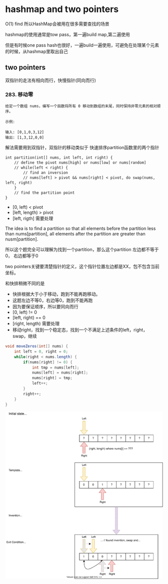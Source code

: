 # hashmap and two pointers
O(1) find 所以HashMap会被用在很多需要查找的场景

hashmap的使用通常是tow pass，第一遍build map,第二遍使用

但是有时候one pass hash也很好，一遍build一遍使用，可避免在处理某个元素的时候，从hashmap里取出自己


## two pointers

双指针的走法有相向而行，快慢指针(同向而行)

### 283. 移动零

    给定一个数组 nums，编写一个函数将所有 0 移动到数组的末尾，同时保持非零元素的相对顺序。

    示例:

    输入: [0,1,0,3,12]
    输出: [1,3,12,0,0]


解法需要用到双指针，双指针的移动类似于 快速排序partition函数里的两个指针

```
int partition(int[] nums, int left, int right) {
    // define the pivot nums[high] or nums[low] or nums[random]
    // while(left < right) {
        // find an inversion
        // nums[left] > pivot && nums[right] < pivot, do swap(nums, left, right)
    }
    // find the partition point
}
```
* [0, left) < pivot
* [left, length) > pivot
* [left, rigth] 需要处理


The idea is to find a partition so that all elements before the partition  less than nums[partition], all elements after the partition are greater than nusm[partition].

所以这个题完全可以理解为找到一个partition，那么这个partition 左边都不等于0， 右边都等于0

two pointers关键要清楚指针的定义，这个指针位置左边都是XX，包不包含当前坐标。

和快排稍微不同的是
* 快排根据大于小于移动，跑到不能再跑移动。
* 这题左边不等0，右边等0，跑到不能再跑
* 因为要保证顺序，所以要同向而行
* [0, left) != 0
* [left, right) == 0
* [right, length) 需要处理
* 移动right，找到一个稳定态，找到一个不满足上述条件的left，right，swap，继续

```java
void moveZeros(int[] nums) {
    int left = 0, right = 0;
    while(right < nums.length) {
        if(nums[right] != 0) {
            int tmp = nums[left];
            nums[left] = nums[right];
            nums[right] = tmp;
            left++;
        }
        right++;
    }
}
```

![moveZeros图解](./graphs/moveZeros.drawio.svg)